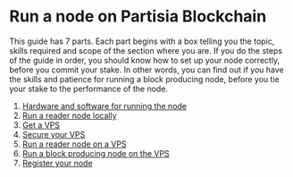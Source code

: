 # Run a node on Partisia Blockchain

This guide has 7 parts. Each part begins with a box telling you the topic, skills required and scope of the section where you are.
If you do the steps of the guide in order, you should know how to set up your node correctly, before you commit your stake. In other words, you can find out if you have the skills and patience for running a block producing node, before you tie your stake to the performance of the node.

1. [Hardware and software for running the node](operator-1-specs.md)
2. [Run a reader node locally](operator-2-reader.md)
3. [Get a VPS](operator-3-vps.md)
4. [Secure your VPS](operator-4-security.md)
5. [Run a reader node on a VPS](operator-5-reader-vps.md)
6. [Run a block producing node on the VPS](operator-6-bp.md)
7. [Register your node](operator-7-registration.md)


